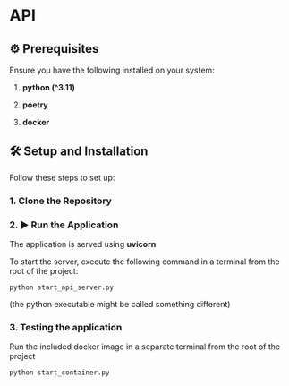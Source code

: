# API

## ⚙️ Prerequisites

Ensure you have the following installed on your system:

1. **python (^3.11)**

2. **poetry**

3. **docker**

## 🛠️ Setup and Installation

Follow these steps to set up:

### 1. Clone the Repository


### 2. ▶️ Run the Application

The application is served using **uvicorn**

To start the server, execute the following command in a terminal from the root of the project:

`python start_api_server.py`

(the python executable might be called something different)


### 3. Testing the application

Run the included docker image in a separate terminal from the root of the project

`python start_container.py`
